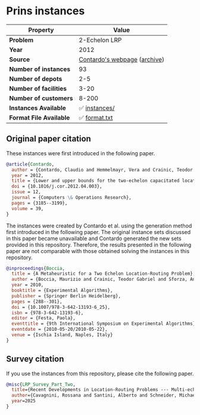 # Prins instances

| Property    | Value |
| ----------- | ----- |
| **Problem** | 2-Echelon LRP |
| **Year**    | 2012 |
| **Source**  | [Contardo's webpage](https://claudio.contardo.org/datasets-source-code/) ([archive](https://web.archive.org/web/20250131152456/https://claudio.contardo.org/datasets-source-code/)) |
| **Number of instances** | 93 |
| **Number of depots** | 2-5 |
| **Number of facilities** | 3-20 |
| **Number of customers** | 8-200 |
| **Instances Available** | ✅ [instances/](instances/) |
| **Format File Available** | ✅ [format.txt](format.txt) |

## Original paper citation

These instances were first introduced in the following paper.

```bib
@article{Contardo,
  author = {Contardo, Claudio and Hemmelmayr, Vera and Crainic, Teodor Gabriel},
  year = 2012,
  title = {Lower and upper bounds for the two-echelon capacitated location-routing problem},
  doi = {10.1016/j.cor.2012.04.003},
  issue = 12,
  journal = {Computers \& Operations Research},
  pages = {3185--3199},
  volume = 39,
}
```

The instances were created by Contardo et al. using the generation method first introduced in the following paper.
The original instance sets discussed in this paper became unavailable and Contardo generated the new sets provided in this repository.
Therefore, the results presented in the following paper are not comparable with those obtained solving the instances in this repository.

```bib
@inproceedings{Boccia,
  title = {A Metaheuristic for a Two Echelon Location-Routing Problem},
  author = {Boccia, Maurizio and Crainic, Teodor Gabriel and Sforza, Antonio and Sterle, Claudio},
  year = 2010,
  booktitle = {Experimental Algorithms},
  publisher = {Springer Berlin Heidelberg},
  pages = {288--301},
  doi = {10.1007/978-3-642-13193-6_25},
  isbn = {978-3-642-13193-6},
  editor = {Festa, Paola},
  eventtitle = {9th International Symposium on Experimental Algorithms},
  eventdate = {2010-05-20/2010-05-22},
  venue = {Ischia Island, Naples, Italy}
}
```

## Survey citation

If you use the instances from this repository, please cite the following paper.

```bib
@misc{LRP_Survey_Part_Two,
  title={Recent Developments in Location-Routing Problems --- Multi-echelon and multi-period problems},
  author={Cavagnini, Rossana and Santini, Alberto and Schneider, Michael and Siddig, Murwan},
  year=2025
}
```
